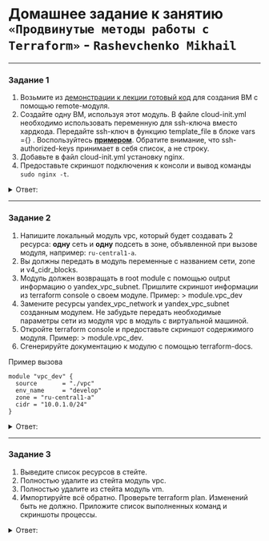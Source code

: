 # Домашнее задание к занятию `«Продвинутые методы работы с Terraform»` - `Rashevchenko Mikhail`

------

### Задание 1

1. Возьмите из [демонстрации к лекции готовый код](https://github.com/netology-code/ter-homeworks/tree/main/04/demonstration1) для создания ВМ с помощью remote-модуля.
2. Создайте одну ВМ, используя этот модуль. В файле cloud-init.yml необходимо использовать переменную для ssh-ключа вместо хардкода. Передайте ssh-ключ в функцию template_file в блоке vars ={} .
Воспользуйтесь [**примером**](https://grantorchard.com/dynamic-cloudinit-content-with-terraform-file-templates/). Обратите внимание, что ssh-authorized-keys принимает в себя список, а не строку.
3. Добавьте в файл cloud-init.yml установку nginx.
4. Предоставьте скриншот подключения к консоли и вывод команды ```sudo nginx -t```.


<details><summary>Ответ:</summary>
	
![image](https://github.com/mrashevchenko/gitlab-hw/assets/100411467/eac0e9a9-5677-4bd1-8876-2f8c13f87816)

* Скачал готовый код
* Добавил в [cloud-init.yml](https://github.com/mrashevchenko/gitlab-hw/blob/hw07-04/src/cloud-init.yml) установку nginx
```bash
#cloud-config
users:
  - name: ubuntu
    groups: sudo
    shell: /bin/bash
    sudo: ['ALL=(ALL) NOPASSWD:ALL']
    ssh_authorized_keys:
      - ${ssh-authorized-keys}
package_update: true
package_upgrade: false
packages:
 - vim
 - nginx
```

*Передал ssh-ключ в файле ```main.tf```

```bash
data "template_file" "cloudinit" {
  template = file("./cloud-init.yml")
  vars = {
    ssh_public_key = file("~/.ssh/id_ed25519.pub")
  }
}

```
</details>

------

### Задание 2

1. Напишите локальный модуль vpc, который будет создавать 2 ресурса: **одну** сеть и **одну** подсеть в зоне, объявленной при вызове модуля, например: ```ru-central1-a```.
2. Вы должны передать в модуль переменные с названием сети, zone и v4_cidr_blocks.
3. Модуль должен возвращать в root module с помощью output информацию о yandex_vpc_subnet. Пришлите скриншот информации из terraform console о своем модуле. Пример: > module.vpc_dev  
4. Замените ресурсы yandex_vpc_network и yandex_vpc_subnet созданным модулем. Не забудьте передать необходимые параметры сети из модуля vpc в модуль с виртуальной машиной.
5. Откройте terraform console и предоставьте скриншот содержимого модуля. Пример: > module.vpc_dev.
6. Сгенерируйте документацию к модулю с помощью terraform-docs.    
 
Пример вызова

```
module "vpc_dev" {
  source       = "./vpc"
  env_name     = "develop"
  zone = "ru-central1-a"
  cidr = "10.0.1.0/24"
}
```

<details><summary>Ответ:</summary>

* ![image](https://github.com/mrashevchenko/gitlab-hw/assets/100411467/322cd532-957c-4789-a8ea-9cb3873e753b)
  
* ![image](https://github.com/mrashevchenko/gitlab-hw/assets/100411467/dba1613a-194a-4da6-ad59-f8bcb979de1e)
  
* ![image](https://github.com/mrashevchenko/gitlab-hw/assets/100411467/be5e6376-43c0-4560-90d5-bf0a552fd898)


Сгенерированная документация:
* [README.md](https://github.com/mrashevchenko/gitlab-hw/blob/hw07-04/src/vpc/README.md)

</details>

------

### Задание 3
1. Выведите список ресурсов в стейте.
2. Полностью удалите из стейта модуль vpc.
3. Полностью удалите из стейта модуль vm.
4. Импортируйте всё обратно. Проверьте terraform plan. Изменений быть не должно.
Приложите список выполненных команд и скриншоты процессы.
<details><summary>Ответ:</summary>

 ![image](https://github.com/mrashevchenko/gitlab-hw/assets/100411467/b6a3eea3-cc67-44db-9f4b-085934a828ff)
![image](https://github.com/mrashevchenko/gitlab-hw/assets/100411467/2de0639a-9f0b-431f-8a85-8e54f4bd4a13)
![image](https://github.com/mrashevchenko/gitlab-hw/assets/100411467/06e286bc-2fff-44ed-b405-a99f0b4a4840)
![image](https://github.com/mrashevchenko/gitlab-hw/assets/100411467/704138f2-206d-4a03-8f48-cd42897e5db9)
![image](https://github.com/mrashevchenko/gitlab-hw/assets/100411467/3caad9be-9053-46df-967f-f9316ffbdd05)
![image](https://github.com/mrashevchenko/gitlab-hw/assets/100411467/b1ecf140-8741-47ae-9fc1-774d6c371150)

```bash
root@netology:/opt/terraform/ter-homeworks/04/demo1# terraform state list 
data.template_file.cloudinit
module.test-vm.data.yandex_compute_image.my_image
module.test-vm.yandex_compute_instance.vm[0]
module.vpc_dev.yandex_vpc_network.vpc
module.vpc_dev.yandex_vpc_subnet.subnet
root@netology:/opt/terraform/ter-homeworks/04/demo1# terraform state rm module.vpc_dev
Removed module.vpc_dev.yandex_vpc_network.vpc
Removed module.vpc_dev.yandex_vpc_subnet.subnet
Successfully removed 2 resource instance(s).
root@netology:/opt/terraform/ter-homeworks/04/demo1# terraform state rm module.test-vm
Removed module.test-vm.data.yandex_compute_image.my_image
Removed module.test-vm.yandex_compute_instance.vm[0]
Successfully removed 2 resource instance(s).
root@netology:/opt/terraform/ter-homeworks/04/demo1# terraform state list
data.template_file.cloudinit
root@netology:/opt/terraform/ter-homeworks/04/demo1# terraform import module.vpc_dev.yandex_vpc_subnet.subnet e9b0hhf6nm59hs81cc7i
╷
│ Warning: Version constraints inside provider configuration blocks are deprecated
│ 
│   on .terraform/modules/test-vm/providers.tf line 2, in provider "template":
│    2:   version = "2.2.0"
│ 
│ Terraform 0.13 and earlier allowed provider version constraints inside the provider configuration block, but that is now
│ deprecated and will be removed in a future version of Terraform. To silence this warning, move the provider version
│ constraint into the required_providers block.
╵

data.template_file.cloudinit: Reading...
data.template_file.cloudinit: Read complete after 0s [id=364b1e22e82af0eec2e853b1e8ce83e223b5a4f288e9badfad34c0b3105f49e8]
module.test-vm.data.yandex_compute_image.my_image: Reading...
module.vpc_dev.yandex_vpc_subnet.subnet: Importing from ID "e9b0hhf6nm59hs81cc7i"...
module.vpc_dev.yandex_vpc_subnet.subnet: Import prepared!
  Prepared yandex_vpc_subnet for import
module.vpc_dev.yandex_vpc_subnet.subnet: Refreshing state... [id=e9b0hhf6nm59hs81cc7i]
module.test-vm.data.yandex_compute_image.my_image: Read complete after 1s [id=fd853sqaosrb2anl1uve]

Import successful!

The resources that were imported are shown above. These resources are now in
your Terraform state and will henceforth be managed by Terraform.

╷
│ Warning: Version constraints inside provider configuration blocks are deprecated
│ 
│   on .terraform/modules/test-vm/providers.tf line 2, in provider "template":
│    2:   version = "2.2.0"
│ 
│ Terraform 0.13 and earlier allowed provider version constraints inside the provider configuration block, but that is now
│ deprecated and will be removed in a future version of Terraform. To silence this warning, move the provider version
│ constraint into the required_providers block.
│ 
│ (and one more similar warning elsewhere)
╵

root@netology:/opt/terraform/ter-homeworks/04/demo1# terraform import module.vpc_dev.yandex_vpc_network.vpc enpie7iumfj9nui1am1l
╷
│ Warning: Version constraints inside provider configuration blocks are deprecated
│ 
│   on .terraform/modules/test-vm/providers.tf line 2, in provider "template":
│    2:   version = "2.2.0"
│ 
│ Terraform 0.13 and earlier allowed provider version constraints inside the provider configuration block, but that is now
│ deprecated and will be removed in a future version of Terraform. To silence this warning, move the provider version
│ constraint into the required_providers block.
╵

data.template_file.cloudinit: Reading...
data.template_file.cloudinit: Read complete after 0s [id=364b1e22e82af0eec2e853b1e8ce83e223b5a4f288e9badfad34c0b3105f49e8]
module.vpc_dev.yandex_vpc_network.vpc: Importing from ID "enpie7iumfj9nui1am1l"...
module.vpc_dev.yandex_vpc_network.vpc: Import prepared!
  Prepared yandex_vpc_network for import
module.vpc_dev.yandex_vpc_network.vpc: Refreshing state... [id=enpie7iumfj9nui1am1l]
module.test-vm.data.yandex_compute_image.my_image: Reading...
module.test-vm.data.yandex_compute_image.my_image: Read complete after 0s [id=fd853sqaosrb2anl1uve]

Import successful!

The resources that were imported are shown above. These resources are now in
your Terraform state and will henceforth be managed by Terraform.

╷
│ Warning: Version constraints inside provider configuration blocks are deprecated
│ 
│   on .terraform/modules/test-vm/providers.tf line 2, in provider "template":
│    2:   version = "2.2.0"
│ 
│ Terraform 0.13 and earlier allowed provider version constraints inside the provider configuration block, but that is now
│ deprecated and will be removed in a future version of Terraform. To silence this warning, move the provider version
│ constraint into the required_providers block.
│ 
│ (and one more similar warning elsewhere)
╵

root@netology:/opt/terraform/ter-homeworks/04/demo1# terraform import module.test-vm.yandex_compute_instance.vm[0] fhmcj1jrm4o8c23vn5em
╷
│ Warning: Version constraints inside provider configuration blocks are deprecated
│ 
│   on .terraform/modules/test-vm/providers.tf line 2, in provider "template":
│    2:   version = "2.2.0"
│ 
│ Terraform 0.13 and earlier allowed provider version constraints inside the provider configuration block, but that is now
│ deprecated and will be removed in a future version of Terraform. To silence this warning, move the provider version
│ constraint into the required_providers block.
╵

data.template_file.cloudinit: Reading...
data.template_file.cloudinit: Read complete after 0s [id=364b1e22e82af0eec2e853b1e8ce83e223b5a4f288e9badfad34c0b3105f49e8]
module.test-vm.data.yandex_compute_image.my_image: Reading...
module.test-vm.data.yandex_compute_image.my_image: Read complete after 0s [id=fd853sqaosrb2anl1uve]
module.test-vm.yandex_compute_instance.vm[0]: Importing from ID "fhmcj1jrm4o8c23vn5em"...
module.test-vm.yandex_compute_instance.vm[0]: Import prepared!
  Prepared yandex_compute_instance for import
module.test-vm.yandex_compute_instance.vm[0]: Refreshing state... [id=fhmcj1jrm4o8c23vn5em]

Import successful!

The resources that were imported are shown above. These resources are now in
your Terraform state and will henceforth be managed by Terraform.

╷
│ Warning: Version constraints inside provider configuration blocks are deprecated
│ 
│   on .terraform/modules/test-vm/providers.tf line 2, in provider "template":
│    2:   version = "2.2.0"
│ 
│ Terraform 0.13 and earlier allowed provider version constraints inside the provider configuration block, but that is now
│ deprecated and will be removed in a future version of Terraform. To silence this warning, move the provider version
│ constraint into the required_providers block.
│ 
│ (and one more similar warning elsewhere)
╵

root@netology:/opt/terraform/ter-homeworks/04/demo1# terraform state list 
data.template_file.cloudinit
module.test-vm.data.yandex_compute_image.my_image
module.test-vm.yandex_compute_instance.vm[0]
module.vpc_dev.yandex_vpc_network.vpc
module.vpc_dev.yandex_vpc_subnet.subnet

```

</details>
